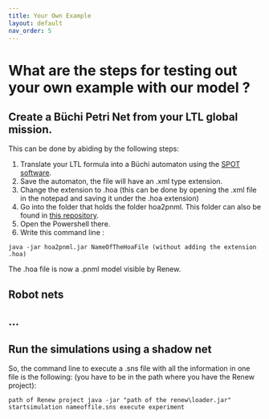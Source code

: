 ```yaml
---
title: Your Own Example
layout: default
nav_order: 5
---
```


# What are the steps for testing out your own example with our model ? 

## Create a Büchi Petri Net from your LTL global mission.

This can be done by abiding by the following steps:

1. Translate your LTL formula into a Büchi automaton using the [SPOT software](https://spot.lre.epita.fr). 
2. Save the automaton, the file will have an .xml type extension.
3. Change the extension to .hoa (this can be done by opening the .xml file in the notepad and saving it under the .hoa extension)
4. Go into the folder that holds the folder hoa2pnml. This folder can also be found in [this repository](https://github.com/eva-robillard/NWN_Complex).
5. Open the Powershell there.
6. Write this command line :

```
java -jar hoa2pnml.jar NameOfTheHoaFile (without adding the extension .hoa)
```
The .hoa file is now a .pnml model visible by Renew.

## Robot nets

## ... 


## Run the simulations using a shadow net
So, the command line to execute a .sns file with all the information in one file is the following: (you have to be in the path where you have the Renew project):
```
path of Renew project java -jar "path of the renew\loader.jar" startsimulation nameoffile.sns execute experiment
```
